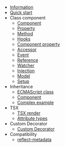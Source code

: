 - [Information](/en/readme.md)
- [Quick start](/en/quick-start/quick-start.md)
- Class component
    - [Component](/en/class-component/component/component.md)
    - [Property](/en/class-component/property/property.md)
    - [Method](/en/class-component/method/method.md)
    - [Hooks](/en/class-component/hooks/hooks.md)
    - [Component property](/en/class-component/component-property/component-property.md)
    - [Accessor](/en/class-component/accessor/accessor.md)
    - [Event](/en/class-component/event/event.md)
    - [Reference](/en/class-component/reference/reference.md)
    - [Watcher](/en/class-component/watcher/watcher.md)
    - [Injection](/en/class-component/injection/injection.md)
    - [Model](/en/class-component/model/model.md)
    - [Setup](/en/class-component/setup/setup.md)
- Inheritance
    - [ECMAScript class](/en/inheritance/es-class/es-class.md)
    - [Component](/en/inheritance/component/component.md)
    - [Complex example](/en/inheritance/complex-example/complex-example.md)
- TSX
    - [TSX render](/en/tsx/tsx-render/tsx-render.md)
    - [Attribute types](/en/tsx/attribute-types/attribute-types.md)
- Custom Decorator
    - [Custom Decorator](/en/custom/custom.md)
- Compatibility
    - [reflect-metadata](/en/compatibility/reflect-metadata/reflect-metadata.md)